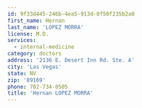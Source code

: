 ```yaml
---
id: 9f33d445-246b-4ea5-913d-0f50f235b2a0
first_name: Hernan
last_name: 'LOPEZ MORRA'
license: M.D.
services:
  - internal-medicine
category: doctors
address: '2136 E. Desert Inn Rd. Ste. A'
city: 'Las Vegas'
state: NV
zip: '89169'
phone: 702-734-0505
title: 'Hernan LOPEZ MORRA'
---
```

